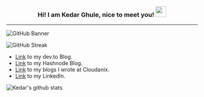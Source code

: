 <h3 align="center">
  Hi! I am Kedar Ghule, nice to meet you!
  <img src="https://media.giphy.com/media/hvRJCLFzcasrR4ia7z/giphy.gif" width="28">
</h3>

<hr>

![GitHub Banner](https://user-images.githubusercontent.com/41315903/175362327-a3b06a40-9dd6-47a5-a812-1a4c59195016.png)

![GitHub Streak](https://github-readme-streak-stats.herokuapp.com/?user=kedarghule)


 - [Link](https://dev.to/kedarghule) to my dev.to Blog.
 - [Link](https://hashnode.com/) to my Hashnode Blog.
 - [Link](https://www.cloudanix.com/blog/author/kedar/) to my blogs I wrote at Cloudanix.
 - [Link](https://www.linkedin.com/in/kedar-ghule/) to my LinkedIn.
 
<!--
**kedarghule/kedarghule** is a ✨ _special_ ✨ repository because its `README.md` (this file) appears on your GitHub profile.

Here are some ideas to get you started:

- 🔭 I’m currently working on ...
- 🌱 I’m currently learning ...
- 👯 I’m looking to collaborate on ...
- 🤔 I’m looking for help with ...
- 💬 Ask me about ...
- 📫 How to reach me: ...
- 😄 Pronouns: ...
- ⚡ Fun fact: ...
-->

![Kedar's github stats](https://github-readme-stats.vercel.app/api?username=kedarghule&count_private=true&show_icons=true&theme=radical&include_all_commits=true)
